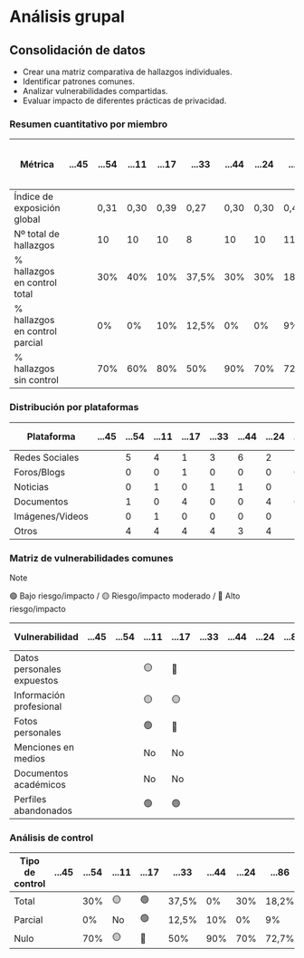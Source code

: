 

# Análisis grupal

## Consolidación de datos

- Crear una matriz comparativa de hallazgos individuales.
- Identificar patrones comunes.
- Analizar vulnerabilidades compartidas.
- Evaluar impacto de diferentes prácticas de privacidad.

### Resumen cuantitativo por miembro

<div align=center>

| Métrica                        | ...45 | ...54 | ...11 | ...17 | ...33 | ...44 | ...24 | ...86 | Patrón grupal<br>(Media y desviación) |
|--------------------------------|-------|-------|-------|-------|-------|-------|-------|-------|---------------------------------------|
| Índice de exposición global    |       |   0,31    | 0,30  | 0,39  | 0,27  | 0,30  | 0,30  | 0,41  |                                       |
| Nº total de hallazgos          |       |   10    | 10    | 10    |   8   | 10    |  10   | 11    |                                       |
| % hallazgos en control total   |       |  30%     | 40%   | 10%   | 37,5% | 30%   | 30%   | 18,2% |                                       |
| % hallazgos en control parcial |       |   0%    | 0%    | 10%   | 12,5% | 0%    |  0%   | 9%    |                                       |
| % hallazgos sin control        |       |   70%  | 60%   | 80%   |  50%  | 90%   | 70%   | 72,3% |                                       |

</div>

### Distribución por plataformas

<div align=center>

| Plataforma      | ...45 | ...54 | ...11 | ...17 | ...33 | ...44 | ...24 | ...86 | Total grupo |
|-----------------|-------|-------|-------|-------|-------|-------|-------|-------|-------------|
| Redes Sociales  |       |   5   | 4     | 1     | 3     | 6     | 2     | 7     |             |
| Foros/Blogs     |       |   0   | 0     | 1     | 0     | 0     | 0     | 0     |             |
| Noticias        |       |   0   | 1     | 0     | 1     | 1     | 0     | 1     |             |
| Documentos      |       |  1    | 0     | 4     | 0     | 0     | 4     | 0     |             |
| Imágenes/Videos |       |  0    | 1     | 0     | 0     | 0     | 0     | 1     |             |
| Otros           |       |  4    | 4     | 4     | 4     | 3     | 4     | 2     |             |

</div>

### Matriz de vulnerabilidades comunes

> [!NOTE]  
> 🟢 Bajo riesgo/impacto / 🟡 Riesgo/impacto moderado / 🔴 Alto riesgo/impacto

<div align=center>

| Vulnerabilidad             | ...45 | ...54 | ...11 | ...17 | ...33 | ...44 | ...24 | ...86 | % Grupo | Riesgo medio |
|----------------------------|-------|-------|-------|-------|-------|-------|-------|-------|---------|--------------|
| Datos personales expuestos |       |       | 🟡    |   🔴    |       |       |       |       |         |              |
| Información profesional    |       |       | 🟡    | 🟡      |       |       |       |       |         |              |
| Fotos personales           |       |       | 🟢    |   🔴    |       |       |       |       |         |              |
| Menciones en medios        |       |       | No    |  No     |       |       |       |       |         |              |
| Documentos académicos      |       |       | No    |  No     |       |       |       |       |         |              |
| Perfiles abandonados       |       |       | 🟢    |  🟢    |       |       |       |       |         |              |

</div>

### Análisis de control

<div align=center>

| Tipo de control | ...45 | ...54 | ...11 | ...17 | ...33 | ...44 | ...24 | ...86 | % Grupo | Riesgo promedio |
|-----------------|-------|-------|-------|-------|-------|-------|-------|-------|---------|-----------------|
| Total           |       |  30%    | 🟡   | 🟢   | 37,5% | 0%    | 30%   | 18,2% |         |                 |
| Parcial         |       |   0%   | No    | 🟢   | 12,5% | 10%   | 0%    | 9%    |         |                 |
| Nulo            |       |  70%    | 🟡   | 🔴   | 50%   | 90%   | 70%   | 72,7% |         |                 |

</div>
